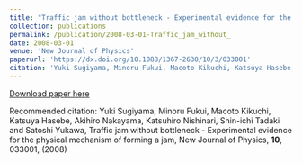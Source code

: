 ```yaml
---
title: "Traffic jam without bottleneck - Experimental evidence for the physical mechanism of forming a jam"
collection: publications
permalink: /publication/2008-03-01-Traffic_jam_without_
date: 2008-03-01
venue: 'New Journal of Physics'
paperurl: 'https://dx.doi.org/10.1088/1367-2630/10/3/033001'
citation: 'Yuki Sugiyama, Minoru Fukui, Macoto Kikuchi, Katsuya Hasebe, Akihiro Nakayama, Katsuhiro Nishinari, Shin-ichi Tadaki and Satoshi Yukawa, Traffic jam without bottleneck - Experimental evidence for the physical mechanism of forming a jam, New Journal of Physics, <b>10</b>, 033001, (2008)'
---
```


<a href='https://dx.doi.org/10.1088/1367-2630/10/3/033001'>Download paper here</a>

Recommended citation: Yuki Sugiyama, Minoru Fukui, Macoto Kikuchi, Katsuya Hasebe, Akihiro Nakayama, Katsuhiro Nishinari, Shin-ichi Tadaki and Satoshi Yukawa, Traffic jam without bottleneck - Experimental evidence for the physical mechanism of forming a jam, New Journal of Physics, <b>10</b>, 033001, (2008)